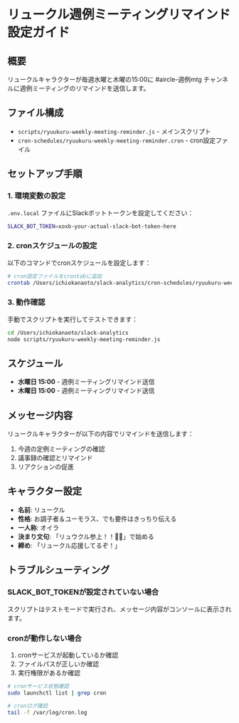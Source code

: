 # リュークル週例ミーティングリマインド設定ガイド

## 概要
リュークルキャラクターが毎週水曜と木曜の15:00に #aircle-週例mtg チャンネルに週例ミーティングのリマインドを送信します。

## ファイル構成
- `scripts/ryuukuru-weekly-meeting-reminder.js` - メインスクリプト
- `cron-schedules/ryuukuru-weekly-meeting-reminder.cron` - cron設定ファイル

## セットアップ手順

### 1. 環境変数の設定
`.env.local` ファイルにSlackボットトークンを設定してください：

```bash
SLACK_BOT_TOKEN=xoxb-your-actual-slack-bot-token-here
```

### 2. cronスケジュールの設定
以下のコマンドでcronスケジュールを設定します：

```bash
# cron設定ファイルをcrontabに追加
crontab /Users/ichiokanaoto/slack-analytics/cron-schedules/ryuukuru-weekly-meeting-reminder.cron
```

### 3. 動作確認
手動でスクリプトを実行してテストできます：

```bash
cd /Users/ichiokanaoto/slack-analytics
node scripts/ryuukuru-weekly-meeting-reminder.js
```

## スケジュール
- **水曜日 15:00** - 週例ミーティングリマインド送信
- **木曜日 15:00** - 週例ミーティングリマインド送信

## メッセージ内容
リュークルキャラクターが以下の内容でリマインドを送信します：

1. 今週の定例ミーティングの確認
2. 議事録の確認とリマインド
3. リアクションの促進

## キャラクター設定
- **名前**: リュークル
- **性格**: お調子者＆ユーモラス、でも要件はきっちり伝える
- **一人称**: オイラ
- **決まり文句**: 「リュウクル参上！！🐲🔥」で始める
- **締め**: 「リュークル応援してるぞ！」

## トラブルシューティング

### SLACK_BOT_TOKENが設定されていない場合
スクリプトはテストモードで実行され、メッセージ内容がコンソールに表示されます。

### cronが動作しない場合
1. cronサービスが起動しているか確認
2. ファイルパスが正しいか確認
3. 実行権限があるか確認

```bash
# cronサービス状態確認
sudo launchctl list | grep cron

# cronログ確認
tail -f /var/log/cron.log
```
